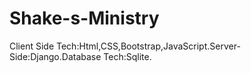 # Shake-s-Ministry
Client Side Tech:Html,CSS,Bootstrap,JavaScript.Server-Side:Django.Database Tech:Sqlite.

